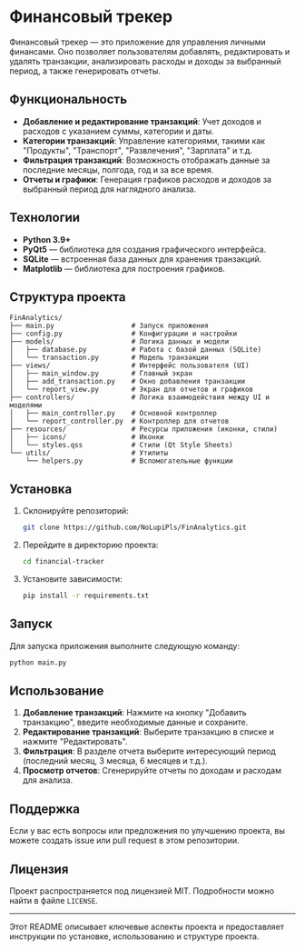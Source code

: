 # Финансовый трекер

Финансовый трекер — это приложение для управления личными финансами. Оно позволяет пользователям добавлять, редактировать и удалять транзакции, анализировать расходы и доходы за выбранный период, а также генерировать отчеты.

## Функциональность

- **Добавление и редактирование транзакций**: Учет доходов и расходов с указанием суммы, категории и даты.
- **Категории транзакций**: Управление категориями, такими как "Продукты", "Транспорт", "Развлечения", "Зарплата" и т.д.
- **Фильтрация транзакций**: Возможность отображать данные за последние месяцы, полгода, год и за все время.
- **Отчеты и графики**: Генерация графиков расходов и доходов за выбранный период для наглядного анализа.

## Технологии

- **Python 3.9+**
- **PyQt5** — библиотека для создания графического интерфейса.
- **SQLite** — встроенная база данных для хранения транзакций.
- **Matplotlib** — библиотека для построения графиков.

## Структура проекта
```
FinAnalytics/
├── main.py                   # Запуск приложения
├── config.py                 # Конфигурации и настройки
├── models/                   # Логика данных и модели
│   ├── database.py           # Работа с базой данных (SQLite)
│   └── transaction.py        # Модель транзакции
├── views/                    # Интерфейс пользователя (UI)
│   ├── main_window.py        # Главный экран
│   ├── add_transaction.py    # Окно добавления транзакции
│   └── report_view.py        # Экран для отчетов и графиков
├── controllers/              # Логика взаимодействия между UI и моделями
│   ├── main_controller.py    # Основной контроллер
│   └── report_controller.py  # Контроллер для отчетов
├── resources/                # Ресурсы приложения (иконки, стили)
│   ├── icons/                # Иконки
│   └── styles.qss            # Стили (Qt Style Sheets)
└── utils/                    # Утилиты
    └── helpers.py            # Вспомогательные функции
```

## Установка

1. Склонируйте репозиторий:
   ```bash
   git clone https://github.com/NoLupiPls/FinAnalytics.git
   ```
2. Перейдите в директорию проекта:
   ```bash
   cd financial-tracker
   ```
3. Установите зависимости:
   ```bash
   pip install -r requirements.txt
   ```

## Запуск

Для запуска приложения выполните следующую команду:

```bash
python main.py
```

## Использование

1. **Добавление транзакций**: Нажмите на кнопку "Добавить транзакцию", введите необходимые данные и сохраните.
2. **Редактирование транзакций**: Выберите транзакцию в списке и нажмите "Редактировать".
3. **Фильтрация**: В разделе отчета выберите интересующий период (последний месяц, 3 месяца, 6 месяцев и т.д.).
4. **Просмотр отчетов**: Сгенерируйте отчеты по доходам и расходам для анализа.

## Поддержка

Если у вас есть вопросы или предложения по улучшению проекта, вы можете создать issue или pull request в этом репозитории.

## Лицензия

Проект распространяется под лицензией MIT. Подробности можно найти в файле `LICENSE`.

---

Этот README описывает ключевые аспекты проекта и предоставляет инструкции по установке, использованию и структуре проекта.